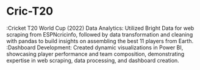 # Cric-T20

:Cricket T20 World Cup (2022) Data Analytics: Utilized Bright Data for web scraping from ESPNcricinfo, followed by data transformation and cleaning with pandas to build insights on assembling the best 11 players from Earth.
:Dashboard Development: Created dynamic visualizations in Power BI, showcasing player performance and team composition, demonstrating expertise in web scraping, data processing, and dashboard creation.
